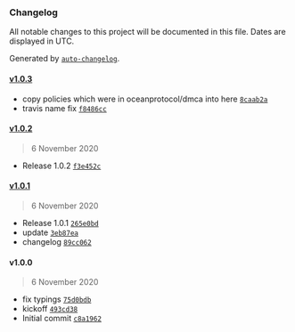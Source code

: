 ### Changelog

All notable changes to this project will be documented in this file. Dates are displayed in UTC.

Generated by [`auto-changelog`](https://github.com/CookPete/auto-changelog).

#### [v1.0.3](https://github.com/oceanprotocol/purgatory/compare/v1.0.2...v1.0.3)

- copy policies which were in oceanprotocol/dmca into here [`8caab2a`](https://github.com/oceanprotocol/purgatory/commit/8caab2a05bfa44ef8502da8de0346eed4828a092)
- travis name fix [`f8486cc`](https://github.com/oceanprotocol/purgatory/commit/f8486ccda101fcaec5da34c1815dd6404b63fa7c)

#### [v1.0.2](https://github.com/oceanprotocol/purgatory/compare/v1.0.1...v1.0.2)

> 6 November 2020

- Release 1.0.2 [`f3e452c`](https://github.com/oceanprotocol/purgatory/commit/f3e452cbe2878e64b8885af77c8f135dc06f1a5c)

#### [v1.0.1](https://github.com/oceanprotocol/purgatory/compare/v1.0.0...v1.0.1)

> 6 November 2020

- Release 1.0.1 [`265e0bd`](https://github.com/oceanprotocol/purgatory/commit/265e0bd5af1561a9703917b032458cfd05689102)
- update [`3eb87ea`](https://github.com/oceanprotocol/purgatory/commit/3eb87ea70dc629445b59f88b7ada8f81f39cd297)
- changelog [`89cc062`](https://github.com/oceanprotocol/purgatory/commit/89cc0623485a9f7876f079a6a77a919850aac63e)

#### v1.0.0

> 6 November 2020

- fix typings [`75d0bdb`](https://github.com/oceanprotocol/purgatory/commit/75d0bdb9c5c42e21c24fe5a344d2a9009aa24fd2)
- kickoff [`493cd38`](https://github.com/oceanprotocol/purgatory/commit/493cd3847ca9f295b2623fac08484ed9e5206d84)
- Initial commit [`c8a1962`](https://github.com/oceanprotocol/purgatory/commit/c8a1962e69b40e221fdb7f987af18ae5c7468cf2)
